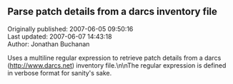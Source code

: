 ## Parse patch details from a darcs inventory file  
Originally published: 2007-06-05 09:50:16  
Last updated: 2007-06-07 14:43:18  
Author: Jonathan Buchanan  
  
Uses a multiline regular expression to retrieve patch details from a darcs (http://www.darcs.net) inventory file.\n\nThe regular expression is defined in verbose format for sanity's sake.